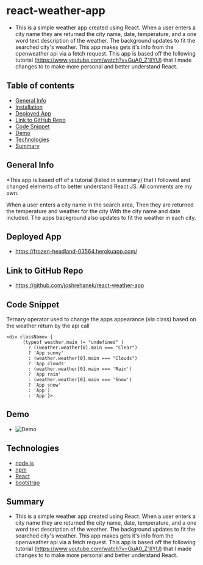 # react-weather-app
- This is a simple weather app created using React. When a user enters a city name they are returned the city name, date, temperature, and a one word text description of the weather. The background updates to fit the searched city's weather. This app makes gets it's info from the openweather api via a fetch request. This app is based off the following tutorial (https://www.youtube.com/watch?v=GuA0_Z1llYU) that I made changes to to make more personal and better understand React.  

## Table of contents
- [General Info](#general-info)
- [Installation](#installation)
- [Deployed App](#deployed)
- [Link to GitHub Repo](#link-to-github-repo)
- [Code Snippet](#code-snippets)
- [Demo](#demo)
- [Technologies](#technologies)
- [Summary](#summary)

## General Info
*This app is based off of a tutorial (listed in summary) that I followed and changed elements of to better understand React JS. All comments are my own.

When a user enters a city name in the search area,
Then they are returned the temperature and weather for the city
With the city name and date included.
The apps background also updates to fit the weather in each city.


## Deployed App
- https://frozen-headland-03564.herokuapp.com/

## Link to GitHub Repo
- https://github.com/joshrehanek/react-weather-app

## Code Snippet

Ternary operator used to change the apps appearance (via class) based on the weather return by the api call
```
<div className= {
      (typeof weather.main != "undefined" ) 
        ? ((weather.weather[0].main === "Clear") 
        ? 'App sunny'
        : (weather.weather[0].main === "Clouds")
        ? 'App clouds' 
        : (weather.weather[0].main === 'Rain')
        ? 'App rain'
        : (weather.weather[0].main === 'Snow')
        ? 'App snow'
        : 'App')
        : 'App'}>
```
## Demo
- ![Demo](./src/assets/demo.gif)

## Technologies
- [node.js](https://nodejs.org/en//)
- [npm](https://www.npmjs.com/)
- [React](https://reactjs.org/)
- [bootstrap](https://getbootstrap.com/)


## Summary

- This is a simple weather app created using React. When a user enters a city name they are returned the city name, date, temperature, and a one word text description of the weather. The background updates to fit the searched city's weather. This app makes gets it's info from the openweather api via a fetch request. This app is based off the following tutorial (https://www.youtube.com/watch?v=GuA0_Z1llYU) that I made changes to to make more personal and better understand React.  

